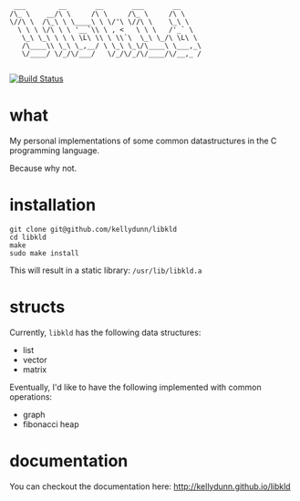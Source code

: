 ```
 ___        __       __       ___       __     
/\_ \    __/\ \     /\ \     /\_ \     /\ \    
\//\ \  /\_\ \ \____\ \ \/'\ \//\ \    \_\ \   
  \ \ \ \/\ \ \ '__`\\ \ , <   \ \ \   /'_` \  
   \_\ \_\ \ \ \ \L\ \\ \ \\`\  \_\ \_/\ \L\ \ 
   /\____\\ \_\ \_,__/ \ \_\ \_\/\____\ \___,_\
   \/____/ \/_/\/___/   \/_/\/_/\/____/\/__,_ /
                                               
```
[![Build Status](https://travis-ci.org/kellydunn/libkld.png)](https://travis-ci.org/kellydunn/libkld)
# what

My personal implementations of some common datastructures in the C programming language.

Because why not.

# installation

```
git clone git@github.com/kellydunn/libkld
cd libkld
make 
sudo make install
```

This will result in a static library: `/usr/lib/libkld.a`

# structs

Currently, `libkld` has the following data structures:

  - list
  - vector
  - matrix

Eventually, I'd like to have the following implemented with common operations:

  - graph
  - fibonacci heap

# documentation

You can checkout the documentation here: http://kellydunn.github.io/libkld 
